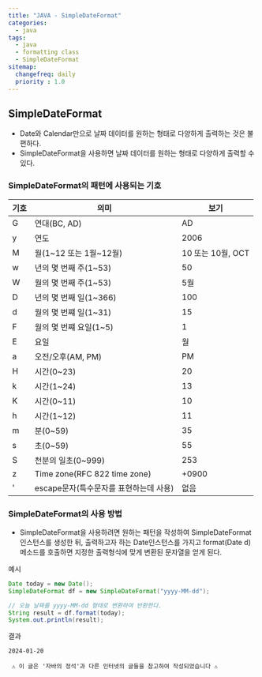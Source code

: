 ```yaml
---
title: "JAVA - SimpleDateFormat"
categories: 
  - java
tags:
  - java
  - formatting class
  - SimpleDateFormat
sitemap:
  changefreq: daily
  priority : 1.0
---
```

## SimpleDateFormat
* Date와 Calendar만으로 날짜 데이터를 원하는 형태로 다양하게 출력하는 것은 불편하다.
* SimpleDateFormat을 사용하면 날짜 데이터를 원하는 형태로 다양하게 출력할 수 있다.

### SimpleDateFormat의 패턴에 사용되는 기호

기호|의미|보기
-|-|-
G|연대(BC, AD)|AD
y|연도|2006
M|월(1~12 또는 1월~12월)|10 또는 10월, OCT
w|년의 몇 번째 주(1~53)|50
W|월의 몇 번째 주(1~53)|5월
D|년의 몇 번째 일(1~366)|100
d|월의 몇 번쨰 일(1~31)|15
F|월의 몇 번쨰 요일(1~5)|1
E|요일|월
a|오전/오후(AM, PM)|PM
H|시간(0~23)|20
k|시간(1~24)|13
K|시간(0~11)|10
h|시간(1~12)|11
m|분(0~59)|35
s|초(0~59)|55
S|천분의 일초(0~999)|253
z|Time zone(RFC 822 time zone)|+0900
'|escape문자(특수문자를 표현하는데 사용)|없음

### SimpleDateFormat의 사용 방법
* SimpleDateFormat을 사용하려면 원하는 패턴을 작성하여 SimpleDateFormat인스턴스를 생성한 뒤, 출력하고자 하는 Date인스턴스를 가지고 format(Date d)메소드를 호출하면 지정한 출력형식에 맞게 변환된 문자열을 얻게 된다.
 
예시
```java
Date today = new Date();
SimpleDateFormat df = new SimpleDateFormat("yyyy-MM-dd");

// 오늘 날짜를 yyyy-MM-dd 형태로 변환하여 반환한다.
String result = df.format(today);
System.out.println(result);
```
결과
```
2024-01-20
```

` ⚠ 이 글은 '자바의 정석'과 다른 인터넷의 글들을 참고하여 작성되었습니다 ⚠`